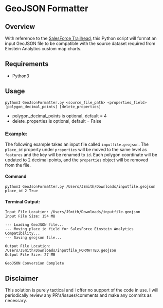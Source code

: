 # GeoJSON Formatter

## Overview
With reference to the [SalesForce Trailhead](https://trailhead.salesforce.com/en/content/learn/projects/wave_charts_custom_map/wave_charts_custom_map_geojson),
this Python script will format an input GeoJSON file to be compatible with the source dataset required
from Einstein Analytics custom map charts.

## Requirements
- Python3

## Usage
```
python3 GeoJsonFormatter.py <source_file_path> <properties_field> [polygon_decimal_points] [delete_properties]
```
- polygon_decimal_points is optional, default = 4
- delete_properties is optional, default = False

### Example:
The following example takes an input file called ```inputfile.geojson```.  The ```place_id``` property under
```properties``` will be moved to the same level as ```features``` and the key will be renamed to ```id```.
Each polygon coordinate will be updated to 2 decimal points, and the ```properties``` object will be removed
from the file.
#### Command
```
python3 GeoJsonFormatter.py /Users/JSmith/Downloads/inputfile.geojson place_id 2 True
```
#### Terminal Output:
```
Input File Location: /Users/JSmith/Downloads/inputfile.geojson
Input File Size: 154 MB

--- Loading GeoJSON file...
--- Moving place_id field for SalesForce Einstein Analytics Compatibility...
--- Saving geojson file...

Output File Location: /Users/JSmith/Downloads/inputfile_FORMATTED.geojson
Output File Size: 27 MB

GeoJSON Conversion Complete
```

## Disclaimer
This solution is purely tactical and I offer no support of the code in use.  I will periodically review any PR's/issues/comments
and make any commits as necessary.